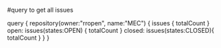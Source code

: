 #query to get all issues

query {
    repository(owner:"rropen", name:"MEC") {
        issues {
            totalCount
        }
        open: issues(states:OPEN) {
            totalCount
        }
        closed: issues(states:CLOSED){
            totalCount
        }
    }
}